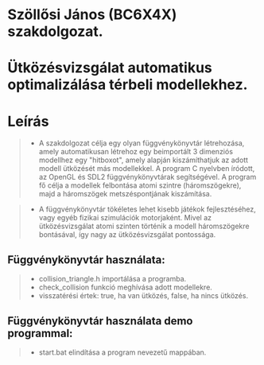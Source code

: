# Szöllősi János (BC6X4X) szakdolgozat.

# Ütközésvizsgálat automatikus optimalizálása térbeli modellekhez.

# Leírás

> - A szakdolgozat célja egy olyan függvénykönyvtár létrehozása, amely automatikusan létrehoz egy beimportált 3 dimenziós modellhez egy "hitboxot", amely alapján kiszámíthatjuk az adott modell ütközését más modellekkel. A program C nyelvben íródott, az OpenGL és SDL2 függvénykönyvtárak segítségével. A program fő célja a modellek felbontása atomi szintre (háromszögekre), majd a háromszögek metszéspontjának kiszámítása.

> - A függvénykönyvtár tökéletes lehet kisebb játékok fejlesztéséhez, vagy egyéb fizikai szimulációk motorjaként. Mivel az ütközésvizsgálat atomi szinten történik a modell háromszögekre bontásával, így nagy az ütközésvizsgálat pontossága.


## Függvénykönyvtár használata:
> - collision_triangle.h importálása a programba.
> - check_collision funkció meghívása adott modellekre.
> - visszatérési értek: true, ha van ütközés, false, ha nincs ütközés.

## Függvénykönyvtár használata demo programmal:
> - start.bat elindítása a program nevezetű mappában.